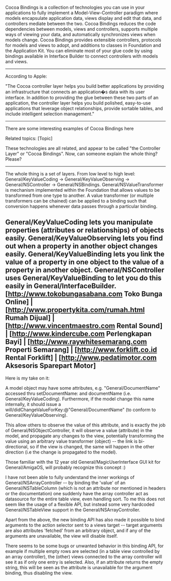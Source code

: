 

Cocoa Bindings is a collection of technologies you can use in your applications to fully implement a Model-View-Controller paradigm where models encapsulate application data, views display and edit that data, and controllers mediate between the two. Cocoa Bindings reduces the code dependencies between models, views and controllers, supports multiple ways of viewing your data, and automatically synchronizes views when models change. Cocoa Bindings provides extensible controllers, protocols for models and views to adopt, and additions to classes in Foundation and the Application Kit. You can eliminate most of your glue code by using bindings available in Interface Builder to connect controllers with models and views.


----

According to Apple:

"The Cocoa controller layer helps you build better applications by providing an infrastructure that connects an application�s data with its user interface. In addition to providing the glue between these two parts of an application, the controller layer helps you build polished, easy-to-use applications that leverage object relationships, provide sortable tables, and include intelligent selection management."



----

There are some interesting examples of Cocoa Bindings here


Related topics: [Topic]

These technologies are all related, and appear to be called "the Controller Layer" or "Cocoa Bindings".
Now, can someone explain the whole thing? Please?

----

The whole thing is a set of layers.  From low level to high level:  General/KeyValueCoding -> General/KeyValueObserving -> General/NSController -> General/NSBindings.   General/NSValueTransformer is mechanism implemented within the Foundation that allows values to be transformed from one type to another.   A value transformer (or multiple transformers can be chained) can be applied to a binding such that conversion happens whenever data passes through a particular binding.

General/KeyValueCoding lets you manipulate properties (attributes or relationships) of objects easily.  General/KeyValueObserving lets you find out when a property in another object changes easily.  General/KeyValueBinding lets you link the value of a property in one object to the value of a property in another object.  General/NSController uses General/KeyValueBinding to let you do this easily in General/InterfaceBuilder.
[http://www.tokobungasabana.com Toko Bunga Online] | [http://www.propertykita.com/rumah.html Rumah Dijual] | [http://www.vincentmaestro.com Rental Sound] | [http://www.kindercube.com Perlengkapan Bayi] | [http://www.raywhitesemarang.com Properti Semarang] | [http://www.forklift.co.id Rental Forklift] | [http://www.pedatimotor.com Aksesoris Sparepart Motor]
----

Here is my take on it:

A model object may have some attributes, e.g. "General/DocumentName" accessed thru setDocumentName: and documentName (i.e. General/KeyValueCoding). Furthermore, if the model change this name internally, it should issue a will/didChangeValueForKey:@"General/DocumentName" (to conform to General/KeyValueObserving).

This allow others to observe the value of this attribute, and is exactly the job of General/NSObjectController, it will observe a value (attribute) in the model, and propagate any changes to the view, potentially transforming the value using an arbitrary value transformer (object) -- the link is bi-directional, so if the view is changed, the same will happen in the other direction (i.e the change is propagated to the model).

Those familiar with the 12 year old General/MagicUserInterface GUI kit for General/AmigaOS, will probably recognize this concept :)

I have not been able to fully understand the inner workings of General/NSArrayController -- by binding the 'value' of an General/NSTableColumn (which is not an attribute nor mentioned in headers or the documentation) one suddenly have the array controller act as datasource for the entire table view, even handling sort. To me this does not seem like the usage of a flexible API, but instead some very hardcoded General/NSTableView support in the General/NSArrayController.

Apart from the above, the new binding API has also made it possible to bind arguments to the action selector sent to a views target -- target arguments are also attributes 'fetched' from an arbitrary object, and if any of the arguments are unavailable, the view will disable itself.

There seems to be some bugs or unwanted behavior in this binding API, for example if multiple empty rows are selected (in a table view controlled by an array controller), the (other) views connected to the array controller will see it as if only one entry is selected. Also, if an attribute returns the empty string, this will be seen as the attribute is unavailable for the argument binding, thus disabling the view.